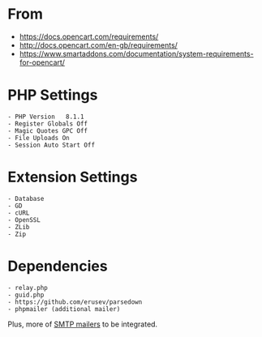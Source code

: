 # From
  - https://docs.opencart.com/requirements/
  - http://docs.opencart.com/en-gb/requirements/
  - https://www.smartaddons.com/documentation/system-requirements-for-opencart/

# PHP Settings

    - PHP Version	8.1.1
    - Register Globals Off
    - Magic Quotes GPC Off
    - File Uploads On
    - Session Auto Start Off

# Extension Settings

    - Database
    - GD
    - cURL
    - OpenSSL
    - ZLib
    - Zip

# Dependencies

    - relay.php
    - guid.php
    - https://github.com/erusev/parsedown
    - phpmailer (additional mailer)

Plus, more of [SMTP mailers](catalog/cases/mail/) to be integrated.
